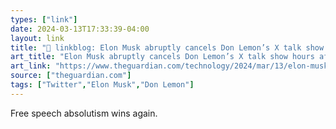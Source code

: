 ```yaml
---
types: ["link"]
date: 2024-03-13T17:33:39-04:00
layout: link
title: "🔗 linkblog: Elon Musk abruptly cancels Don Lemon’s X talk show hours after interview'"
art_title: "Elon Musk abruptly cancels Don Lemon’s X talk show hours after interview"
art_link: "https://www.theguardian.com/technology/2024/mar/13/elon-musk-cancel-don-lemon-interview"
source: ["theguardian.com"]
tags: ["Twitter","Elon Musk","Don Lemon"]
---
```

Free speech absolutism wins again.
